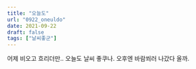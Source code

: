 ```yaml
---
title: "오늘도"
url: "0922_oneuldo"
date: 2021-09-22
draft: false
tags: ["날씨좋군"]
---
```

어제 비오고 흐리더만.. 오늘도 날씨 좋쿠나. 오후엔 바람쐬러 나갔다 올까.
